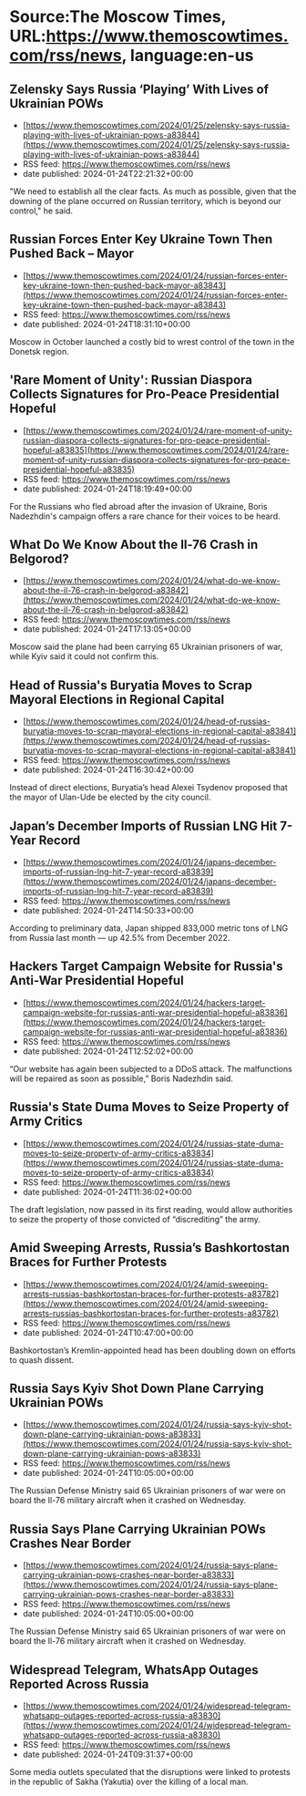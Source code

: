 # Source:The Moscow Times, URL:https://www.themoscowtimes.com/rss/news, language:en-us

## Zelensky Says Russia ‘Playing’ With Lives of Ukrainian POWs
 - [https://www.themoscowtimes.com/2024/01/25/zelensky-says-russia-playing-with-lives-of-ukrainian-pows-a83844](https://www.themoscowtimes.com/2024/01/25/zelensky-says-russia-playing-with-lives-of-ukrainian-pows-a83844)
 - RSS feed: https://www.themoscowtimes.com/rss/news
 - date published: 2024-01-24T22:21:32+00:00

"We need to establish all the clear facts. As much as possible, given that the downing of the plane occurred on Russian territory, which is beyond our control," he said.

## Russian Forces Enter Key Ukraine Town Then Pushed Back – Mayor
 - [https://www.themoscowtimes.com/2024/01/24/russian-forces-enter-key-ukraine-town-then-pushed-back-mayor-a83843](https://www.themoscowtimes.com/2024/01/24/russian-forces-enter-key-ukraine-town-then-pushed-back-mayor-a83843)
 - RSS feed: https://www.themoscowtimes.com/rss/news
 - date published: 2024-01-24T18:31:10+00:00

Moscow in October launched a costly bid to wrest control of the town in the Donetsk region.

## 'Rare Moment of Unity': Russian Diaspora Collects Signatures for Pro-Peace Presidential Hopeful
 - [https://www.themoscowtimes.com/2024/01/24/rare-moment-of-unity-russian-diaspora-collects-signatures-for-pro-peace-presidential-hopeful-a83835](https://www.themoscowtimes.com/2024/01/24/rare-moment-of-unity-russian-diaspora-collects-signatures-for-pro-peace-presidential-hopeful-a83835)
 - RSS feed: https://www.themoscowtimes.com/rss/news
 - date published: 2024-01-24T18:19:49+00:00

For the Russians who fled abroad after the invasion of Ukraine, Boris Nadezhdin's campaign offers a rare chance for their voices to be heard.

## What Do We Know About the Il-76 Crash in Belgorod?
 - [https://www.themoscowtimes.com/2024/01/24/what-do-we-know-about-the-il-76-crash-in-belgorod-a83842](https://www.themoscowtimes.com/2024/01/24/what-do-we-know-about-the-il-76-crash-in-belgorod-a83842)
 - RSS feed: https://www.themoscowtimes.com/rss/news
 - date published: 2024-01-24T17:13:05+00:00

Moscow said the plane had been carrying 65 Ukrainian prisoners of war, while Kyiv said it could not confirm this.

## Head of Russia's Buryatia Moves to Scrap Mayoral Elections in Regional Capital
 - [https://www.themoscowtimes.com/2024/01/24/head-of-russias-buryatia-moves-to-scrap-mayoral-elections-in-regional-capital-a83841](https://www.themoscowtimes.com/2024/01/24/head-of-russias-buryatia-moves-to-scrap-mayoral-elections-in-regional-capital-a83841)
 - RSS feed: https://www.themoscowtimes.com/rss/news
 - date published: 2024-01-24T16:30:42+00:00

Instead of direct elections, Buryatia’s head Alexei Tsydenov proposed that the mayor of Ulan-Ude be elected by the city council.

## Japan’s December Imports of Russian LNG Hit 7-Year Record
 - [https://www.themoscowtimes.com/2024/01/24/japans-december-imports-of-russian-lng-hit-7-year-record-a83839](https://www.themoscowtimes.com/2024/01/24/japans-december-imports-of-russian-lng-hit-7-year-record-a83839)
 - RSS feed: https://www.themoscowtimes.com/rss/news
 - date published: 2024-01-24T14:50:33+00:00

According to preliminary data, Japan shipped 833,000 metric tons of LNG from Russia last month — up 42.5% from December 2022.

## Hackers Target Campaign Website for Russia's Anti-War Presidential Hopeful
 - [https://www.themoscowtimes.com/2024/01/24/hackers-target-campaign-website-for-russias-anti-war-presidential-hopeful-a83836](https://www.themoscowtimes.com/2024/01/24/hackers-target-campaign-website-for-russias-anti-war-presidential-hopeful-a83836)
 - RSS feed: https://www.themoscowtimes.com/rss/news
 - date published: 2024-01-24T12:52:02+00:00

“Our website has again been subjected to a DDoS attack. The malfunctions will be repaired as soon as possible,” Boris Nadezhdin said.

## Russia's State Duma Moves to Seize Property of Army Critics
 - [https://www.themoscowtimes.com/2024/01/24/russias-state-duma-moves-to-seize-property-of-army-critics-a83834](https://www.themoscowtimes.com/2024/01/24/russias-state-duma-moves-to-seize-property-of-army-critics-a83834)
 - RSS feed: https://www.themoscowtimes.com/rss/news
 - date published: 2024-01-24T11:36:02+00:00

The draft legislation, now passed in its first reading, would allow authorities to seize the property of those convicted of “discrediting” the army.

## Amid Sweeping Arrests, Russia’s Bashkortostan Braces for Further Protests
 - [https://www.themoscowtimes.com/2024/01/24/amid-sweeping-arrests-russias-bashkortostan-braces-for-further-protests-a83782](https://www.themoscowtimes.com/2024/01/24/amid-sweeping-arrests-russias-bashkortostan-braces-for-further-protests-a83782)
 - RSS feed: https://www.themoscowtimes.com/rss/news
 - date published: 2024-01-24T10:47:00+00:00

Bashkortostan’s Kremlin-appointed head has been doubling down on efforts to quash dissent.

## Russia Says Kyiv Shot Down Plane Carrying Ukrainian POWs
 - [https://www.themoscowtimes.com/2024/01/24/russia-says-kyiv-shot-down-plane-carrying-ukrainian-pows-a83833](https://www.themoscowtimes.com/2024/01/24/russia-says-kyiv-shot-down-plane-carrying-ukrainian-pows-a83833)
 - RSS feed: https://www.themoscowtimes.com/rss/news
 - date published: 2024-01-24T10:05:00+00:00

The Russian Defense Ministry said 65 Ukrainian prisoners of war were on board the Il-76 military aircraft when it crashed on Wednesday.

## Russia Says Plane Carrying Ukrainian POWs Crashes Near Border
 - [https://www.themoscowtimes.com/2024/01/24/russia-says-plane-carrying-ukrainian-pows-crashes-near-border-a83833](https://www.themoscowtimes.com/2024/01/24/russia-says-plane-carrying-ukrainian-pows-crashes-near-border-a83833)
 - RSS feed: https://www.themoscowtimes.com/rss/news
 - date published: 2024-01-24T10:05:00+00:00

The Russian Defense Ministry said 65 Ukrainian prisoners of war were on board the Il-76 military aircraft when it crashed on Wednesday.

## Widespread Telegram, WhatsApp Outages Reported Across Russia
 - [https://www.themoscowtimes.com/2024/01/24/widespread-telegram-whatsapp-outages-reported-across-russia-a83830](https://www.themoscowtimes.com/2024/01/24/widespread-telegram-whatsapp-outages-reported-across-russia-a83830)
 - RSS feed: https://www.themoscowtimes.com/rss/news
 - date published: 2024-01-24T09:31:37+00:00

Some media outlets speculated that the disruptions were linked to protests in the republic of Sakha (Yakutia) over the killing of a local man.

